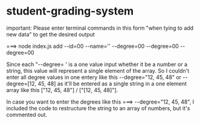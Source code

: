 # student-grading-system

important:
Please enter terminal commands in this form "when tying to add new data" to get the desired output

===> node index.js add --id=00 --name='' --degree=00 --degree=00 --degree=00 
 
Since each "--degree= ' is a one value input whether it be  a number or a string, this value will represent a single element of the array.
So I couldn't enter all degree values in one entery like this --degree="12, 45, 48" or --degree=[12, 45, 48] as it'll be entered as a single string in a one element array like this ["12, 45, 48"] / ["[12, 45, 48]"].


In case you want to enter the degrees like this ===> --degree="12, 45, 48", 
I included the code to restructure the string to an array of numbers, but it's commented out.
